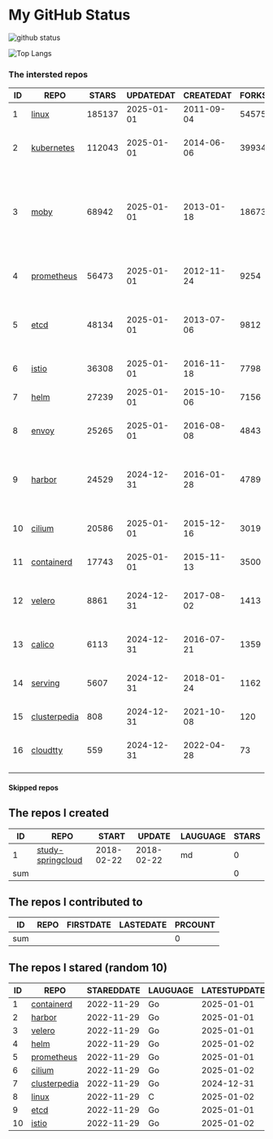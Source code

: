 # My GitHub Status

<img src="https://github-readme-stats-1.yihong0618.vercel.app/api?username=daoqingniu&show_icons=true&&&hide_title=true&count_private=true" alt="github status" />

![Top Langs](https://github-readme-stats-1.yihong0618.vercel.app/api/top-langs/?username=daoqingniu&layout=compact)

<!--START_SECTION:github_repos-->
### The intersted repos
| ID |                              REPO                               | STARS  | UPDATEDAT  | CREATEDAT  | FORKSCOUNT |                                                DESCRIPTIONS                                                |
|----|-----------------------------------------------------------------|--------|------------|------------|------------|------------------------------------------------------------------------------------------------------------|
|  1 | [linux](https://github.com/torvalds/linux)                      | 185137 | 2025-01-01 | 2011-09-04 |      54575 | Linux kernel source tree                                                                                   |
|  2 | [kubernetes](https://github.com/kubernetes/kubernetes)          | 112043 | 2025-01-01 | 2014-06-06 |      39934 | Production-Grade Container Scheduling and Management                                                       |
|  3 | [moby](https://github.com/moby/moby)                            |  68942 | 2025-01-01 | 2013-01-18 |      18673 | The Moby Project - a collaborative project for the container ecosystem to assemble container-based systems |
|  4 | [prometheus](https://github.com/prometheus/prometheus)          |  56473 | 2025-01-01 | 2012-11-24 |       9254 | The Prometheus monitoring system and time series database.                                                 |
|  5 | [etcd](https://github.com/etcd-io/etcd)                         |  48134 | 2025-01-01 | 2013-07-06 |       9812 | Distributed reliable key-value store for the most critical data of a distributed system                    |
|  6 | [istio](https://github.com/istio/istio)                         |  36308 | 2025-01-01 | 2016-11-18 |       7798 | Connect, secure, control, and observe services.                                                            |
|  7 | [helm](https://github.com/helm/helm)                            |  27239 | 2025-01-01 | 2015-10-06 |       7156 | The Kubernetes Package Manager                                                                             |
|  8 | [envoy](https://github.com/envoyproxy/envoy)                    |  25265 | 2025-01-01 | 2016-08-08 |       4843 | Cloud-native high-performance edge/middle/service proxy                                                    |
|  9 | [harbor](https://github.com/goharbor/harbor)                    |  24529 | 2024-12-31 | 2016-01-28 |       4789 | An open source trusted cloud native registry project that stores, signs, and scans content.                |
| 10 | [cilium](https://github.com/cilium/cilium)                      |  20586 | 2025-01-01 | 2015-12-16 |       3019 | eBPF-based Networking, Security, and Observability                                                         |
| 11 | [containerd](https://github.com/containerd/containerd)          |  17743 | 2025-01-01 | 2015-11-13 |       3500 | An open and reliable container runtime                                                                     |
| 12 | [velero](https://github.com/vmware-tanzu/velero)                |   8861 | 2024-12-31 | 2017-08-02 |       1413 | Backup and migrate Kubernetes applications and their persistent volumes                                    |
| 13 | [calico](https://github.com/projectcalico/calico)               |   6113 | 2024-12-31 | 2016-07-21 |       1359 | Cloud native networking and network security                                                               |
| 14 | [serving](https://github.com/knative/serving)                   |   5607 | 2024-12-31 | 2018-01-24 |       1162 | Kubernetes-based, scale-to-zero, request-driven compute                                                    |
| 15 | [clusterpedia](https://github.com/clusterpedia-io/clusterpedia) |    808 | 2024-12-31 | 2021-10-08 |        120 | The Encyclopedia of Kubernetes clusters                                                                    |
| 16 | [cloudtty](https://github.com/cloudtty/cloudtty)                |    559 | 2024-12-31 | 2022-04-28 |         73 | A Friendly Kubernetes CloudShell (Web Terminal) !                                                          |



#### Skipped repos
<!--END_SECTION:github_repos-->

<!--START_SECTION:my_github-->
## The repos I created
| ID  |                                 REPO                                 |   START    |   UPDATE   | LAUGUAGE | STARS |
|-----|----------------------------------------------------------------------|------------|------------|----------|-------|
|   1 | [study-springcloud](https://github.com/daoqingniu/study-springcloud) | 2018-02-22 | 2018-02-22 | md       |     0 |
| sum |                                                                      |            |            |          |     0 |

## The repos I contributed to
| ID  | REPO | FIRSTDATE | LASTEDATE | PRCOUNT |
|-----|------|-----------|-----------|---------|
| sum |      |           |           |       0 |

## The repos I stared (random 10)
| ID |                              REPO                               | STAREDDATE | LAUGUAGE | LATESTUPDATE |
|----|-----------------------------------------------------------------|------------|----------|--------------|
|  1 | [containerd](https://github.com/containerd/containerd)          | 2022-11-29 | Go       | 2025-01-01   |
|  2 | [harbor](https://github.com/goharbor/harbor)                    | 2022-11-29 | Go       | 2025-01-01   |
|  3 | [velero](https://github.com/vmware-tanzu/velero)                | 2022-11-29 | Go       | 2025-01-01   |
|  4 | [helm](https://github.com/helm/helm)                            | 2022-11-29 | Go       | 2025-01-02   |
|  5 | [prometheus](https://github.com/prometheus/prometheus)          | 2022-11-29 | Go       | 2025-01-01   |
|  6 | [cilium](https://github.com/cilium/cilium)                      | 2022-11-29 | Go       | 2025-01-02   |
|  7 | [clusterpedia](https://github.com/clusterpedia-io/clusterpedia) | 2022-11-29 | Go       | 2024-12-31   |
|  8 | [linux](https://github.com/torvalds/linux)                      | 2022-11-29 | C        | 2025-01-02   |
|  9 | [etcd](https://github.com/etcd-io/etcd)                         | 2022-11-29 | Go       | 2025-01-01   |
| 10 | [istio](https://github.com/istio/istio)                         | 2022-11-29 | Go       | 2025-01-02   |

<!--END_SECTION:my_github-->

